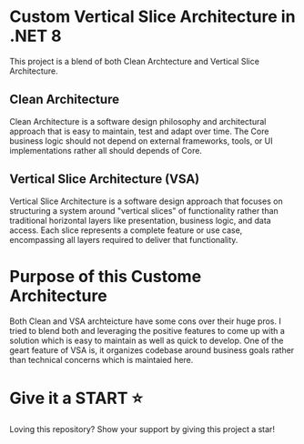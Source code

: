 # Custom Vertical Slice Architecture in .NET 8
This project is a blend of both Clean Archtecture and Vertical Slice Architecture.
## Clean Architecture
Clean Architecture is a software design philosophy and architectural approach that is easy to maintain, test and adapt over time. The Core business logic should not depend on external frameworks, tools, or UI implementations rather all should depends of Core.
## Vertical Slice Architecture (VSA)
Vertical Slice Architecture is a software design approach that focuses on structuring a system around "vertical slices" of functionality rather than traditional horizontal layers like presentation, business logic, and data access. Each slice represents a complete feature or use case, encompassing all layers required to deliver that functionality.

# Purpose of this Custome Architecture
Both Clean and VSA archteicture have some cons over their huge pros. I tried to blend both and leveraging the positive features to come up with a solution which is easy to maintain as well as quick to develop. One of the geart feature of VSA is, it organizes codebase around business goals rather than technical concerns which is maintaied here.

# Give it a START :star:
Loving this repository? Show your support by giving this project a star!
